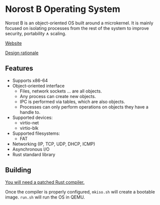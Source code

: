 # Norost B Operating System

Norost B is an object-oriented OS built around a microkernel. It is mainly focused on
isolating processes from the rest of the system to improve security, portability &and;
scaling.

[Website][website]

[Design rationale][design]

## Features

- Supports x86-64
- Object-oriented interface
  - Files, network sockets ... are all objects.
  - Any process can create new objects.
  - IPC is performed via tables, which are also objects.
  - Processes can only perform operations on objects they have a handle to.
- Supported devices:
  - virtio-net
  - virtio-blk
- Supported filesystems:
  - FAT
- Networking (IP, TCP, UDP, DHCP, ICMP)
- Asynchronous I/O
- Rust standard library

## Building

[You will need a patched Rust compiler.][rust]

Once the compiler is properly configured, `mkiso.sh` will create a bootable image.
`run.sh` will run the OS in QEMU.

[design]: DESIGN.md
[rust]: thirdparty/rust
[website]: https://norost.com
